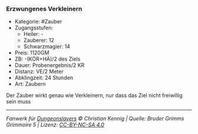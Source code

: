 ### Erzwungenes Verkleinern

- Kategorie: #Zauber
- Zugangsstufen:
  - Heiler: -
  - Zauberer: 12
  - Schwarzmagier: 14
- Preis: 1120GM
- ZB: -(KÖR+HÄ)/2 des Ziels
- Dauer: Probenergebnis/2 KR
- Distanz: VE/2 Meter
- Abklingzeit: 24 Stunden
- Art: Zaubern



Der Zauber wirkt genau wie Verkleinern, nur dass das Ziel nicht freiwillig sein muss

---

_Fanwerk für [Dungeonslayers](https://www.dungeonslayers.net/) © Christian Kennig | Quelle: Bruder Grimms Grimmoire 5 | Lizenz: [CC-BY-NC-SA 4.0](https://creativecommons.org/licenses/by-nc-sa/4.0/deed.de)_
